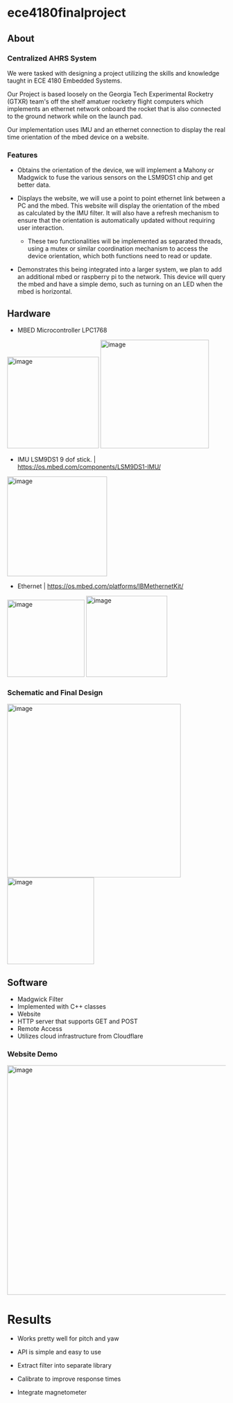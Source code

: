 # ece4180finalproject

## About 
### Centralized AHRS System
We were tasked with designing a project utilizing the skills and knowledge taught in ECE 4180 Embedded Systems.

Our Project is based loosely on the Georgia Tech Experimental Rocketry (GTXR) team's off the shelf amatuer rocketry flight computers which implements an ethernet network onboard the rocket that is also connected to the ground network while on the launch pad. 


Our implementation uses IMU and an ethernet connection to display the real time orientation of the mbed device on a website. 

### Features

- Obtains the orientation of the device, we will implement a Mahony or Madgwick to fuse the various sensors on the LSM9DS1 chip and get better data.

- Displays the website, we will use a point to point ethernet link between a PC and the mbed. This website will display the orientation of the mbed as calculated by the IMU filter. It will also have a refresh mechanism to ensure that the orientation is automatically updated without requiring user interaction.

  - These two functionalities will be implemented as separated threads, using a mutex or similar coordination mechanism to access the device orientation, which both functions need to read or update.

- Demonstrates this being integrated into a larger system, we plan to add an additional mbed or raspberry pi to the network. This device will query the mbed and have a simple demo, such as turning on an LED when the mbed is horizontal.

## Hardware
- MBED Microcontroller LPC1768
<img width="211" alt="image" src="https://user-images.githubusercontent.com/61746589/165410689-6b4865a8-90df-4283-958e-799f0c6c65d4.png">
<img width="250" alt="image" src="https://user-images.githubusercontent.com/61746589/165411090-4b59a8ab-6962-40d7-84da-d0d102b33483.png">

- IMU LSM9DS1 9 dof stick. | https://os.mbed.com/components/LSM9DS1-IMU/
<img width="230" alt="image" src="https://user-images.githubusercontent.com/61746589/165410469-9179f012-0fe8-4537-8067-d112359e96ba.png">

- Ethernet | https://os.mbed.com/platforms/IBMethernetKit/ 

<img width="178" alt="image" src="https://user-images.githubusercontent.com/61746589/165409733-cbef4fcb-86dd-4c78-aae2-972beff941e8.png"> 
<img width="187" alt="image" src="https://user-images.githubusercontent.com/61746589/165398851-032c4776-c351-44d8-8462-a3c286d3f17f.png">

### Schematic and Final Design
<img width="400" alt="image" src="https://user-images.githubusercontent.com/61746589/165412891-d5a6c617-780c-40e2-9a77-5ca26e5b5cd7.png">
<img width="200" alt="image" src="https://user-images.githubusercontent.com/61746589/165412936-377efc39-786a-4140-afe1-2e7739ef688b.png">


## Software
- Madgwick Filter
- Implemented with C++ classes
- Website
- HTTP server that supports GET and POST
- Remote Access
- Utilizes cloud infrastructure from Cloudflare
### Website Demo
<img width="529" alt="image" src="https://user-images.githubusercontent.com/61746589/165414752-313a4dc4-3bd5-4256-9f5b-e49d2f98db5e.png">


# Results
- Works pretty well for pitch and yaw
- API is simple and easy to use

- Extract filter into separate library
- Calibrate to improve response times
- Integrate magnetometer




